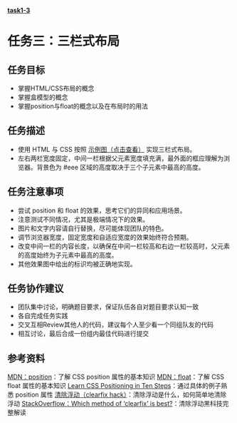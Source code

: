 [**task1-3**](http://yenshih.com/ife/2016_spring/task1-3/dist/index.html)

# 任务三：三栏式布局

## 任务目标

 - 掌握HTML/CSS布局的概念
 - 掌握盒模型的概念
 - 掌握position与float的概念以及在布局时的用法

## 任务描述

 - 使用 HTML 与 CSS 按照 [示例图（点击查看）](http://7xrp04.com1.z0.glb.clouddn.com/task_1_3_1.png) 实现三栏式布局。
 - 左右两栏宽度固定，中间一栏根据父元素宽度填充满，最外面的框应理解为浏览器。背景色为 #eee 区域的高度取决于三个子元素中最高的高度。

## 任务注意事项

 - 尝试 position 和 float 的效果，思考它们的异同和应用场景。
 - 注意测试不同情况，尤其是极端情况下的效果。
 - 图片和文字内容请自行替换，尽可能体现团队的特色。
 - 调节浏览器宽度，固定宽度和自适应宽度的效果始终符合预期。
 - 改变中间一栏的内容长度，以确保在中间一栏较高和右边一栏较高时，父元素的高度始终为子元素中最高的高度。
 - 其他效果图中给出的标识均被正确地实现。

## 任务协作建议

 - 团队集中讨论，明确题目要求，保证队伍各自对题目要求认知一致
 - 各自完成任务实践
 - 交叉互相Review其他人的代码，建议每个人至少看一个同组队友的代码
 - 相互讨论，最后合成一份组内最佳代码进行提交

## 参考资料

[MDN：position](https://developer.mozilla.org/zh-CN/docs/Web/CSS/position)：了解 CSS position 属性的基本知识
[MDN：float](https://developer.mozilla.org/en-US/docs/Web/CSS/float)：了解 CSS float 属性的基本知识
[Learn CSS Positioning in Ten Steps](http://www.barelyfitz.com/screencast/html-training/css/positioning/)：通过具体的例子熟悉 position 属性
[清除浮动（clearfix hack）](http://zh.learnlayout.com/clearfix.html)：清除浮动是什么，如何简单地清除浮动
[StackOverflow：Which method of ‘clearfix’ is best?](http://stackoverflow.com/questions/211383/which-method-of-clearfix-is-best)：清除浮动黑科技完整解读